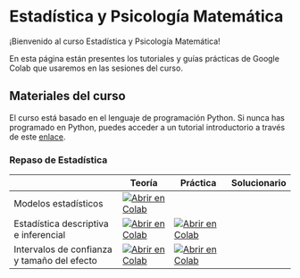 # Estadística y Psicología Matemática

¡Bienvenido al curso Estadística y Psicología Matemática!

En esta página están presentes los tutoriales y guías prácticas de Google Colab que usaremos en las sesiones del curso.

## Materiales del curso 

El curso está basado en el lenguaje de programación Python. Si nunca has programado en Python, puedes acceder a un tutorial introductorio a través de este [enlace](https://colab.research.google.com/github/renatoparedes/EstadisticaYPsicologiaMatematica/blob/main/IntroaPython.ipynb).

### Repaso de Estadística

|   | Teoría | Práctica | Solucionario |
| - | --- | ---- | ---- |
| Modelos estadísticos | [![Abrir en Colab](https://colab.research.google.com/assets/colab-badge.svg)](https://colab.research.google.com/github/renatoparedes/EstadisticaYPsicologiaMatematica/blob/main/RepasodeEstadistica/ModelosEstadisticos.ipynb)|
| Estadística descriptiva e inferencial | [![Abrir en Colab](https://colab.research.google.com/assets/colab-badge.svg)](https://colab.research.google.com/github/renatoparedes/EstadisticaYPsicologiaMatematica/blob/main/RepasodeEstadistica/EstadisticaDescriptivaInferencial.ipynb)| [![Abrir en Colab](https://colab.research.google.com/assets/colab-badge.svg)](https://colab.research.google.com/github/renatoparedes/EstadisticaYPsicologiaMatematica/blob/main/RepasodeEstadistica/Practica_EstadisticaDescriptivaInferencial.ipynb)
| Intervalos de confianza y tamaño del efecto | [![Abrir en Colab](https://colab.research.google.com/assets/colab-badge.svg)](https://colab.research.google.com/github/renatoparedes/EstadisticaYPsicologiaMatematica/blob/main/RepasodeEstadistica/IntervalosdeConfianza.ipynb)| [![Abrir en Colab](https://colab.research.google.com/assets/colab-badge.svg)](https://colab.research.google.com/github/renatoparedes/EstadisticaYPsicologiaMatematica/blob/main/RepasodeEstadistica/Practica_IntervalosdeConfianza.ipynb)

